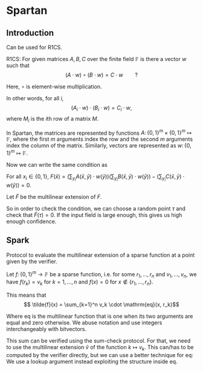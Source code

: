 # Spartan

## Introduction

Can be used for R1CS.

R1CS: For given matrices $A, B, C$ over the finite field $\mathbb{F}$ is there a vector $w$ such that
$$(A \cdot w) \circ (B \cdot w) = C \cdot w\qquad \text{?}$$

Here, $\circ$ is element-wise multiplication.

In other words, for all $i$,
$$(A_i \cdot w) \cdot (B_i \cdot w) = C_i \cdot w,$$
where $M_i$ is the $i$th row of a matrix $M$.

In Spartan, the matrices are represented by functions $A \colon \{0,1\}^m \times \{0,1\}^m \mapsto \mathbb{F}$, where the first $m$ arguments index the row and the second $m$ arguments index the column of the matrix. Similarly, vectors are represented as $w\colon \{0,1\}^m \mapsto \mathbb{F}$.

Now we can write the same condition as

For all $x_i \in \{0,1\}$,
$F(\bar{x}) = (\sum_{y_i} A(\bar{x}, \bar{y}) \cdot w(\bar{y})) (\sum_{y_i} B(\bar{x}, \bar{y}) \cdot w(\bar{y})) - (\sum_{y_i} C(\bar{x}, \bar{y}) \cdot w(\bar{y})) = 0$.

Let $\tilde{F}$ be the multilinear extension of $F$.

So in order to check the condition, we can choose a random point $\tau$ and check that $\tilde{F}(\tau) = 0$. If the input field is large enough, this gives us high enough confidence.

## Spark

Protocol to evaluate the multilinear extension of a sparse function at a point given by the verifier.

Let $f\colon\{0,1\}^m\to\mathbb{F}$ be a sparse function, i.e. for some $r_1,\dots,r_n$ and $v_1,\dots,v_n$, we have $f(r_k)= v_k$ for $k=1,\dots,n$ and $f(x) = 0$ for $x \notin \{r_1,\dots,r_n\}$.

This means that
$$ \tilde{f}(x) = \sum_{k=1}^n v_k \cdot \mathrm{eq}(x, r_k)$$

Where $\mathrm{eq}$ is the multilinear function that is one when its two arguments are equal and zero otherwise. We abuse notation and use integers interchangeably with bitvectors.

This sum can be verified using the sum-check protocol. For that, we need to use the multilinear extension $\tilde{v}$ of the function $k \mapsto v_k$. This can/has to be computed by the verifier directly, but we can use a better technique for $\mathrm{eq}$: We use a lookup argument instead exploiting the structure inside $\mathrm{eq}$.